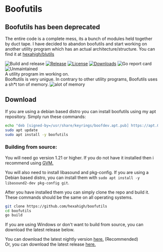 # Boofutils

## Boofutils has been deprecated
The entire code is a complete mess, its a bunch of modules held together by duct tape.
I have decided to abandon boofutils and start working on another utility program which has an actual architecture/structure.
You can find it at [hexahigh/blutils](https://github.com/hexahigh/blutils)

![Build and release](https://github.com/hexahigh/boofutils/actions/workflows/build&release.yml/badge.svg)
[![Release](https://img.shields.io/github/release/hexahigh/boofutils.svg)](https://github.com/hexahigh/boofutils/releases)
[![License](https://img.shields.io/github/license/hexahigh/boofutils)](https://github.com/hexahigh/boofutils/blob/main/LICENSE)
[![Downloads](https://img.shields.io/github/downloads/hexahigh/boofutils/total.svg)](https://github.com/hexahigh/boofutils/releases)
![Go report card](https://goreportcard.com/badge/github.com/hexahigh/boofutils)
![Unmaintained](https://img.shields.io/badge/status-Unmaintained-red.svg)<br>
A utility program im working on.
<br>
Booftutils is very unigue.
In contrary to other utility programs, Boofutils uses a sh\*t ton of memory.
![alot of memory](https://pomf2.lain.la/f/zxi1cpji.png)

## Download

If you are using a debian based distro you can install boofutils using my apt repository.
Simply run these commands:

```bash
echo "deb [signed-by=/usr/share/keyrings/boofdev.apt.pub] https://apt.080609.xyz stable main" | sudo tee -a /etc/apt/sources.list.d/boofdev.list && sudo wget -q -O /usr/share/keyrings/boofdev.apt.pub https://apt.080609.xyz/pgp-key.public
sudo apt update
sudo apt install -y boofutils
```

### Building from source:

You will need go version 1.21 or higher. If you do not have it installed then i recommend using [GVM.](https://github.com/moovweb/gvm)

You will also need to install libasound and pkg-config.
If you are using a Debian based distro, you can install them with `sudo apt install -y libasound2-dev pkg-config git`.

After you have installed them you can simply clone the repo and build it. These commands should be the same on all operating systems.

```bash
git clone https://github.com/hexahigh/boofutils
cd boofutils
go build
```

If you are using Windows or don't want to build from source, you can download the latest release below.

You can download the latest nightly version [here.](https://github.com/hexahigh/boofutils/releases/tag/latest_auto) (Recommended)<br>
Or, you can download the latest release [here.](https://github.com/hexahigh/boofutils/releases/latest)

